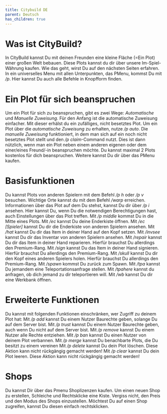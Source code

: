 ```yaml
---
title: Citybuild DE
parent: Deutsch
has_children: true
---
```


# Was ist CityBuild?
In CityBuild kannst Du mit deinen Freunden eine kleine Fläche (=Ein Plot) einer großen Welt bebauen. Diese Plots kannst du dir über unsere Im-Spiel-Währung kaufen. Wie das geht, wirst Du auf den nächsten Seiten erfahren. In ein universelles Menu mit allen Unterpunkten, das PMenu, kommst Du mit */p*. Hier kannst Du auch alle Befehle in Knopfform finden.



# Ein Plot für sich beanspruchen
Um ein Plot für sich zu beanspruchen, gibt es zwei Wege: *Automatische* und *Manuelle Zuweisung*.
Für den Anfang ist die automatische Zuweisung einfacher. Mit dieser erhälst du ein zufälliges, nicht besetztes Plot. 
Um ein Plot über die *automatische Zuweisung* zu erhalten, nutze */p auto*.
Die *manuelle Zuweisung* funktioniert, in dem man sich auf ein noch nicht besetztes Plot stellt und  den */p claim*-Command nutzt. Dies ist dann nützlich, wenn man ein Plot neben einem anderen eigenen oder dem einer/eines Freund/-in beanspruchen möchte.
Du kannst maximal 2 Plots kostenlos für dich beanspruchen. Weitere kannst Du dir über das PMenu kaufen.



# Basisfunktionen
Du kannst Plots von anderen Spielern mit dem Befehl */p h* oder */p v* besuchen.
Wichtige Orte kannst du mit dem Befehl */warp* erreichen.
Informationen über das Plot auf dem Du stehst, kannst Du dir über */p i* ansehen. Hier kannst Du, wenn Du die notwendigen Berechtigungen hast, auch Einstellungen über das Plot treffen.
Mit */p middle* kommst Du in die Mitte eines Plots.
Mit */ec* kannst Du deine Enderkiste öffnen.
Mit */ec [Spieler]* kannst Du dir die Enderkiste von anderen Spielern ansehen.
Mit */hat* kannst Du dir das Item in deiner Hand auf den Kopf setzen.
Mit */invsee* kannst Du dir das Inventar von anderen Spielern ansehen.
Mit */repair* kannst Du dir das Item in deiner Hand reparieren. Hierfür brauchst Du allerdings den Premium-Rang.
Mit */sign* kannst Du das Item in deiner Hand signieren. Hierfür brauchst Du allerdings den Premium-Rang.
Mit */skull* kannst Du dir den Kopf eines anderen Spielers holen. Hierfür brauchst Du allerdings den Premium-Rang.
Mit */spawn* kommst Du zurück zum Spawn.
Mit */tpa* kannst Du jemandem eine Teleportationsanfrage stellen.
Mit */tpahere* kannst du anfragen, ob dich jemand zu dir teleportieren will.
Mit */wb* kannst Du dir eine Werkbank öffnen.



# Erweiterte Funktionen
Du kannst mit folgenden Funktionen einschränken, wer Zugriff zu deinem Plot hat:
Mit */p add* kannst Du einem Nutzer Baurechte geben, solange Du auf dem Server bist.
Mit */p trust* kannst Du einem Nutzer Baurechte geben, auch wenn Du nicht auf dem Server bist.
Mit */p remove* kannst Du einem Nutzer alle Rechte entziehen.
Mit */p ban* kannst Du einen Nutzer von deinem Plot verbannen.
Mit */p merge* kannst Du benachbarte Plots, die Du besitzt zu einem vereinen
Mit */p delete* kannst Du dein Plot löschen. Diese Aktion kann nicht rückgängig gemacht werden!
Mit */p clear* kannst Du dein Plot leeren. Diese Aktion kann nicht rückgängig gemacht werden!



# Shops
Du kannst Dir über das Pmenu Shoplizenzen kaufen. Um einen neuen Shop zu erstellen, Schleiche und Rechtsklicke eine Kiste. Vergiss nicht, den Preis und den Modus des Shops einzustellen. 
Möchtest Du auf einen Shop zugreifen, kannst Du diesen einfach rechtsklicken.

